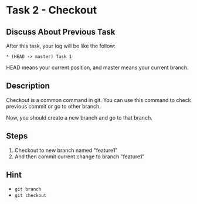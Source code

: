 # Task 2 - Checkout

## Discuss About Previous Task

After this task, your log will be like the follow:

```
* (HEAD -> master) Task 1
```

HEAD means your current position, and master means your current branch.

## Description

Checkout is a common command in git. You can use this command to check previous commit or go to other branch.

Now, you should create a new branch and go to that branch.

## Steps

1. Checkout to new branch named "feature1"
2. And then commit current change to branch "feature1"

## Hint

- `git branch`
- `git checkout`
